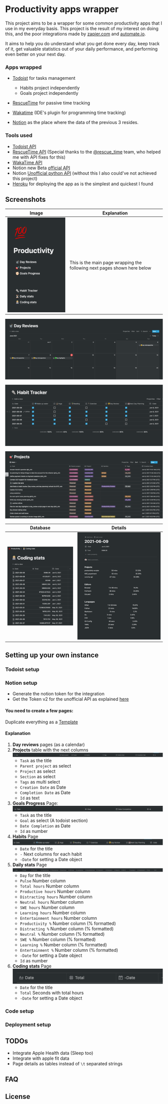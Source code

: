 # Productivity apps wrapper

This project aims to be a wrapper for some common productivity apps that I use in my everyday basis. This project is the result of my
interest on doing this, and the poor integrations made by [zapier.com](http://zapier.com/) and [automate.io](http://automate.io/).

It aims to help you do understand what you get done every day, keep track of it, get valuable statistics out of your daily performance, and
performing even better on your next day.

### Apps wrapped

- [Todoist](http://todoist.com/) for tasks management
    - Habits project independently
    - Goals project independently
- [RescueTime](http://rescuetime.com/) for passive time tracking
- [Wakatime](http://wakatime.com/) (IDE's plugin for programming time tracking)


- [Notion](https://www.notion.so/) as the place where the data of the previous 3 resides.

### Tools used

- [Todoist API](https://developer.todoist.com/sync/v8/)
- [RescueTime API](https://www.rescuetime.com/apidoc) (Special thanks to the [@rescue_time]() team, who helped me with API fixes for this)
- [WakaTime API](https://wakatime.com/developers)
- Notion new Beta [official API](https://developers.notion.com/)
- Notion [Unofficial python API](https://github.com/jamalex/notion-py) (without this I also could've not achieved this project)
- [Heroku](https://dashboard.heroku.com/) for deploying the app as is the simplest and quickest I found

## Screenshots

Image             |  Explanation
-------------------------|-------------------------
![Main](screenshots/main_notion_page.png) | This is the main page wrapping the following next pages shown here below

![Day reviews](screenshots/day_reviews.png)

![Habits](screenshots/habit_tracker.png)

![Todoist tasks](screenshots/todoist_tasks.png)

Database             |  Details
-------------------------|-------------------------
![Programming stats](screenshots/wakatime_stats.png) | ![Details](screenshots/wakatime_stats_details.png)

## Setting up your own instance

### Todoist setup

### Notion setup

- Generate the notion token for the integration
- Get the Token v2 for the unofficial API as explained [here]()


#### You need to create a few pages:
Duplicate everything as a [Template](https://www.notion.so/josancamon19/Copy-of-Productivity-2a42742502fe410c8e875a870cf015a9)
#### Explanation
1. **Day reviews** pages (as a calendar)
2. **Projects** table with the next columns
   ![Projects columns](screenshots/todoist_tasks_columns.png)
    - ```Task``` as the title
    - ```Parent project``` as select
    - ```Project``` as select
    - ```Section``` as select
    - ```Tags``` as multi select
    - ```Creation Date``` as Date
    - ```Completion Date``` as Date
    - ```Id``` as text
3. **Goals Progress** Page:
   ![Goals columns](screenshots/goals_columns.png)
    - ```Task``` as the title
    - ```Goal``` as select (A todoist section)
    - ```Date Completion``` as Date
    - ```Id``` as number
4. **Habits** Page
   ![Habits columns](screenshots/habits_columns.png)
    - ```Date``` for the title
    - ```-``` Next columns for each habit
    - ```-Date``` for setting a Date object
5. **Daily stats** Page
   ![Daily stats columns](screenshots/daily_stats_columns.png)
    - ```Day``` for the title
    - ```Pulse``` Number column
    - ```Total hours``` Number column
    - ```Productive hours``` Number column
    - ```Distracting hours``` Number column
    - ```Neutral hours``` Number column
    - ```SWE hours``` Number column
    - ```Learning hours``` Number column
    - ```Entertainment hours``` Number column
    - ```Productivity %``` Number column (% formatted)
    - ```Distracting %``` Number column (% formatted)
    - ```Neutral %``` Number column (% formatted)
    - ```SWE %``` Number column (% formatted)
    - ```Learning %``` Number column (% formatted)
    - ```Entertainment %``` Number column (% formatted)
    - ```-Date``` for setting a Date object
    - ```Id``` as number
6. **Coding stats** Page
   ![Habits columns](screenshots/wakatime_stats_columns.png)
    - ```Date``` for the title
    - ```Total``` Seconds with total hours
    - ```-Date``` for setting a Date object
### Code setup

### Deployment setup

## TODOs

- Integrate Apple Health data (Sleep too)
- Integrate with apple fit data
- Page details as tables instead of ```\t``` separated strings

## FAQ

## License